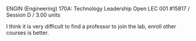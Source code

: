 ENGIN (Engineering) 170A: Technology Leadership
Open
LEC 001 #15817 / Session D / 3.00 units 


I think it is very difficult to find a professor to join the lab, enroll other courses is better.
